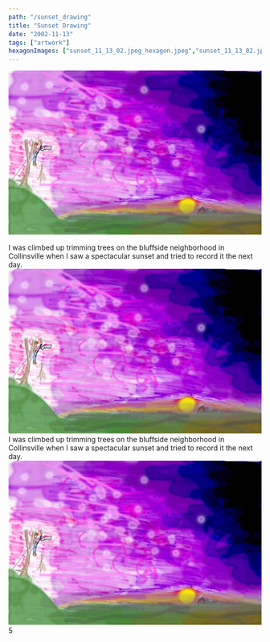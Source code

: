 ```yaml
---
path: "/sunset_drawing"
title: "Sunset Drawing"
date: "2002-11-13"
tags: ["artwork"]
hexagonImages: ["sunset_11_13_02.jpeg_hexagon.jpeg","sunset_11_13_02.jpg_hexagon.jpeg"]
---
```


 [![](sunset_11_13_02.jpeg)](sunset_11_13_02.jpeg)

I was climbed up trimming trees on the bluffside neighborhood in Collinsville when I saw a spectacular sunset and tried to record it the next day. [![](sunset_11_13_02.jpg "sunset_11_13_02")](sunset_11_13_02.jpg) I was climbed up trimming trees on the bluffside neighborhood in Collinsville when I saw a spectacular sunset and tried to record it the next day. [![](sunset_11_13_02.jpg "sunset_11_13_02")](sunset_11_13_02.jpg) 5 
  <!---
  <div class="field field-type-filefield field-field-images" xmlns="http://www.w3.org/1999/xhtml">
      
    <div class="field-items">
            <div class="field-item odd">
                    <a href="http://www.beigerecords.com/joe-old/sites/default/files/sunset_11_13_02.jpeg" class="imagecache imagecache-square_thumbnail imagecache-imagelink imagecache-square_thumbnail_imagelink"><img src="http://www.beigerecords.com/joe-old/sites/default/files/imagecache/square_thumbnail/sunset_11_13_02.jpeg" alt="" title="" width="300" height="300" class="imagecache imagecache-square_thumbnail"/></a>        </div>
        </div>
</div> 
I was climbed up trimming trees on the bluffside neighborhood in Collinsville when I saw a spectacular sunset and tried to record it the next day.
 <a href="http://www.beigerecords.com/joe/wp-content/uploads/2008/11/sunset_11_13_02.jpg" xmlns="http://www.w3.org/1999/xhtml"><img src="http://www.beigerecords.com/joe/wp-content/uploads/2008/11/sunset_11_13_02.jpg" alt="" title="sunset_11_13_02" width="500" height="323" class="alignnone size-full wp-image-104"/></a> I was climbed up trimming trees on the bluffside neighborhood in Collinsville when I saw a spectacular sunset and tried to record it the next day.
 <a href="/joe/newdrupal/sites/default/files/images/sunset_11_13_02.jpg" xmlns="http://www.w3.org/1999/xhtml"><img src="/joe/newdrupal/sites/default/files/images/sunset_11_13_02.jpg" alt="" title="sunset_11_13_02" width="500" height="323" class="alignnone size-full wp-image-104"/></a> 5
  --->